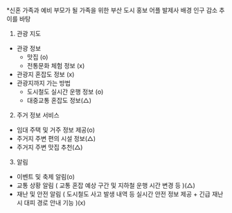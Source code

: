 *신혼 가족과 예비 부모가 될 가족을 위한 부산 도시 홍보 어플
발제사 배경 인구 감소 추이를 바탕

1. 관광 지도
- 관광 정보
   - 맛집 (o)
   - 전통문화 체험 정보 (x)
- 관광지 혼잡도 정보 (x)
- 관광지까지 가는 방법
   - 도시철도 실시간 운행 정보 (o)
   - 대중교통 혼잡도 정보(△)

2. 주거 정보 서비스
- 임대 주택 및 거주 정보 제공(o)
- 주거지 주변 편의 시설 정보(△)
- 주거지 주변 맛집 추천(△)

3. 알림
- 이벤트 및 축제 알림(o)
- 교통 상황 알림 ( 교통 혼잡 예상 구간 및 지하철 운행 시간 변경 등 )(△)
- 재난 및 안전 알림 ( 도시철도 사고 발생 내역 등 실시간 안전 정보 제공 + 긴급 재난 시 대피 경로 안내 기능 )(x)
